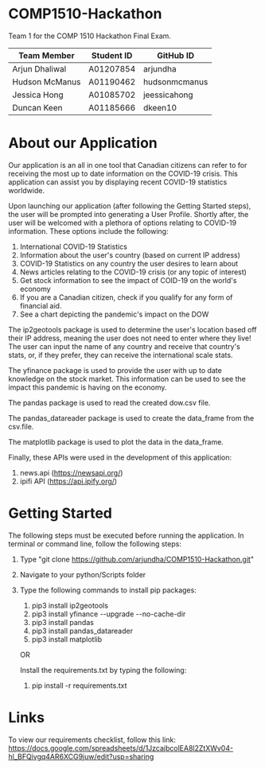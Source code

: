 # COMP1510-Hackathon

Team 1 for the COMP 1510 Hackathon Final Exam.

| Team Member | Student ID | GitHub ID |
| --- | --- | --- |
| Arjun Dhaliwal | A01207854 | arjundha |
| Hudson McManus | A01190462 | hudsonmcmanus |
| Jessica Hong | A01085702 | jeessicahong |
| Duncan Keen | A01185666 | dkeen10 |

# About our Application
Our application is an all in one tool that Canadian citizens can refer to for receiving the most up
to date information on the COVID-19 crisis. This application can assist you by displaying recent COVID-19
statistics worldwide. 

Upon launching our application (after following the Getting Started steps), the user will be prompted into
generating a User Profile. Shortly after, the user will be welcomed with a plethora of options relating
to COVID-19 information. These options include the following:

1. International COVID-19 Statistics 
2. Information about the user's country (based on current IP address)
3. COVID-19 Statistics on any country the user desires to learn about
4. News articles relating to the COVID-19 crisis (or any topic of interest)
5. Get stock information to see the impact of COID-19 on the world's economy
6. If you are a Canadian citizen, check if you qualify for any form of financial aid.
7. See a chart depicting the pandemic's impact on the DOW

The ip2geotools package is used to determine the user's location based off their IP address, meaning the user does not 
need to enter where they live! The user can input the name of any country and receive that country's stats, or, if they
prefer, they can receive the international scale stats.

The yfinance package is used to provide the user with up to date knowledge on the stock
market. This information can be used to see the impact this pandemic is having on the economy.

The pandas package is used to read the created dow.csv file.

The pandas_datareader package is used to create the data_frame from the csv.file.

The matplotlib package is used to plot the data in the data_frame.

Finally, these APIs were used in the development of this application:
1. news.api (https://newsapi.org/)
2. ipifi API (https://api.ipify.org/)

# Getting Started
The following steps must be executed before running the application.
In terminal or command line, follow the following steps:
1. Type "git clone https://github.com/arjundha/COMP1510-Hackathon.git"
2. Navigate to your python/Scripts folder
3. Type the following commands to install pip packages:
    1. pip3 install ip2geotools
    2. pip3 install yfinance --upgrade --no-cache-dir
    3. pip3 install pandas
    4. pip3 install pandas_datareader
    5. pip3 install matplotlib
    
    OR
    
    Install the requirements.txt by typing the following:
    1. pip install -r requirements.txt

    
    
# Links
To view our requirements checklist, follow this link: <br>
https://docs.google.com/spreadsheets/d/1JzcajbcolEA8l2ZtXWv04-hl_BFQivgq4AR6XCG9juw/edit?usp=sharing

